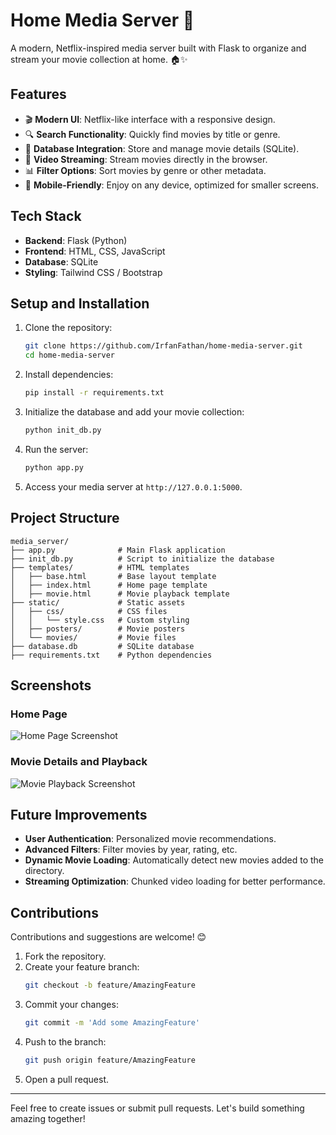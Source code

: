 # Home Media Server 🎥

A modern, Netflix-inspired media server built with Flask to organize and stream your movie collection at home. 🏠✨

## Features

- 🎬 **Modern UI**: Netflix-like interface with a responsive design.
- 🔍 **Search Functionality**: Quickly find movies by title or genre.
- 📂 **Database Integration**: Store and manage movie details (SQLite).
- 🎥 **Video Streaming**: Stream movies directly in the browser.
- 📊 **Filter Options**: Sort movies by genre or other metadata.
- 📱 **Mobile-Friendly**: Enjoy on any device, optimized for smaller screens.

## Tech Stack

- **Backend**: Flask (Python)
- **Frontend**: HTML, CSS, JavaScript
- **Database**: SQLite
- **Styling**: Tailwind CSS / Bootstrap

## Setup and Installation

1. Clone the repository:
   ```bash
   git clone https://github.com/IrfanFathan/home-media-server.git
   cd home-media-server
   ```
2. Install dependencies:
   ```bash
   pip install -r requirements.txt
   ```
3. Initialize the database and add your movie collection:
   ```bash
   python init_db.py
   ```
4. Run the server:
   ```bash
   python app.py
   ```
5. Access your media server at `http://127.0.0.1:5000`.

## Project Structure

```
media_server/
├── app.py              # Main Flask application
├── init_db.py          # Script to initialize the database
├── templates/          # HTML templates
│   ├── base.html       # Base layout template
│   ├── index.html      # Home page template
│   ├── movie.html      # Movie playback template
├── static/             # Static assets
│   ├── css/            # CSS files
│   │   └── style.css   # Custom styling
│   ├── posters/        # Movie posters
│   └── movies/         # Movie files
├── database.db         # SQLite database
├── requirements.txt    # Python dependencies
```

## Screenshots

### Home Page
![Home Page Screenshot](static/screenshots/home_page.png)

### Movie Details and Playback
![Movie Playback Screenshot](static/screenshots/movie_page.png)

## Future Improvements

- **User Authentication**: Personalized movie recommendations.
- **Advanced Filters**: Filter movies by year, rating, etc.
- **Dynamic Movie Loading**: Automatically detect new movies added to the directory.
- **Streaming Optimization**: Chunked video loading for better performance.

## Contributions

Contributions and suggestions are welcome! 😊

1. Fork the repository.
2. Create your feature branch:
   ```bash
   git checkout -b feature/AmazingFeature
   ```
3. Commit your changes:
   ```bash
   git commit -m 'Add some AmazingFeature'
   ```
4. Push to the branch:
   ```bash
   git push origin feature/AmazingFeature
   ```
5. Open a pull request.

---

Feel free to create issues or submit pull requests. Let's build something amazing together!
